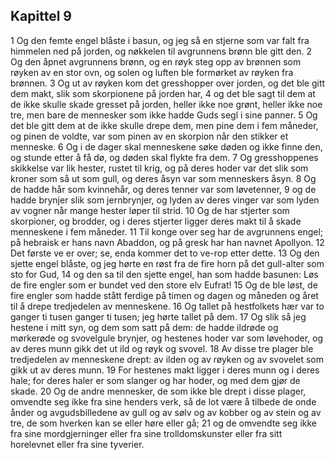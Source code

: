 ## Kapittel 9

1 Og den femte engel blåste i basun, og jeg så en stjerne som var falt fra himmelen ned på jorden, og nøkkelen til avgrunnens brønn ble gitt den.
2 Og den åpnet avgrunnens brønn, og en røyk steg opp av brønnen som røyken av en stor ovn, og solen og luften ble formørket av røyken fra brønnen.
3 Og ut av røyken kom det gresshopper over jorden, og det ble gitt dem makt, slik som skorpionene på jorden har,
4 og det ble sagt til dem at de ikke skulle skade gresset på jorden, heller ikke noe grønt, heller ikke noe tre, men bare de mennesker som ikke hadde Guds segl i sine panner.
5 Og det ble gitt dem at de ikke skulle drepe dem, men pine dem i fem måneder, og pinen de voldte, var som pinen av en skorpion når den stikker et menneske.
6 Og i de dager skal menneskene søke døden og ikke finne den, og stunde etter å få dø, og døden skal flykte fra dem.
7 Og gresshoppenes skikkelse var lik hester, rustet til krig, og på deres hoder var det slik som kroner som så ut som gull, og deres åsyn var som menneskers åsyn.
8 Og de hadde hår som kvinnehår, og deres tenner var som løvetenner,
9 og de hadde brynjer slik som jernbrynjer, og lyden av deres vinger var som lyden av vogner når mange hester løper til strid.
10 Og de har stjerter som skorpioner, og brodder, og i deres stjerter ligger deres makt til å skade menneskene i fem måneder.
11 Til konge over seg har de avgrunnens engel; på hebraisk er hans navn Abaddon, og på gresk har han navnet Apollyon.
12 Det første ve er over; se, enda kommer det to ve-rop etter dette.
13 Og den sjette engel blåste, og jeg hørte en røst fra de fire horn på det gull-alter som sto for Gud,
14 og den sa til den sjette engel, han som hadde basunen: Løs de fire engler som er bundet ved den store elv Eufrat!
15 Og de ble løst, de fire engler som hadde stått ferdige på timen og dagen og måneden og året til å drepe tredjedelen av menneskene.
16 Og tallet på hestfolkets hær var to ganger ti tusen ganger ti tusen; jeg hørte tallet på dem.
17 Og slik så jeg hestene i mitt syn, og dem som satt på dem: de hadde ildrøde og mørkerøde og svovelgule brynjer, og hestenes hoder var som løvehoder, og av deres munn gikk det ut ild og røyk og svovel.
18 Av disse tre plager ble tredjedelen av menneskene drept: av ilden og av røyken og av svovelet som gikk ut av deres munn.
19 For hestenes makt ligger i deres munn og i deres hale; for deres haler er som slanger og har hoder, og med dem gjør de skade.
20 Og de andre mennesker, de som ikke ble drept i disse plager, omvendte seg ikke fra sine henders verk, så de lot være å tilbede de onde ånder og avgudsbilledene av gull og av sølv og av kobber og av stein og av tre, de som hverken kan se eller høre eller gå;
21 og de omvendte seg ikke fra sine mordgjerninger eller fra sine trolldomskunster eller fra sitt horelevnet eller fra sine tyverier.

